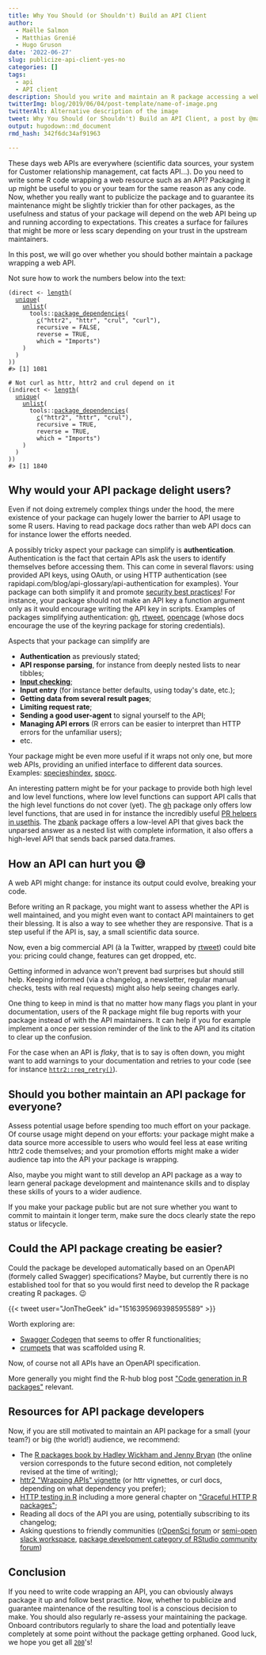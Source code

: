 ```yaml
---
title: Why You Should (or Shouldn't) Build an API Client
author:
  - Maëlle Salmon
  - Matthias Grenié
  - Hugo Gruson
date: '2022-06-27'
slug: publicize-api-client-yes-no
categories: []
tags:
  - api
  - API client
description: Should you write and maintain an R package accessing a web API? Here are our tips for deciding, and for doing it if you go for it.
twitterImg: blog/2019/06/04/post-template/name-of-image.png
twitterAlt: Alternative description of the image
tweet: Why You Should (or Shouldn't) Build an API Client, a post by @ma_salmon, @LeNematode, @grusonh
output: hugodown::md_document
rmd_hash: 342f6dc34af91963

---
```


These days web APIs are everywhere (scientific data sources, your system for Customer relationship management, cat facts API...). Do you need to write some R code wrapping a web resource such as an API? Packaging it up might be useful to you or your team for the same reason as any code. Now, whether you really want to publicize the package and to guarantee its maintenance might be slightly trickier than for other packages, as the usefulness and status of your package will depend on the web API being up and running according to expectations. This creates a surface for failures that might be more or less scary depending on your trust in the upstream maintainers.

In this post, we will go over whether you should bother maintain a package wrapping a web API.

Not sure how to work the numbers below into the text:

<div class="highlight">

<pre class='chroma'><code class='language-r' data-lang='r'><span class='o'>(</span><span class='nv'>direct</span> <span class='o'>&lt;-</span> <span class='nf'><a href='https://rdrr.io/r/base/length.html'>length</a></span><span class='o'>(</span>
  <span class='nf'><a href='https://rdrr.io/r/base/unique.html'>unique</a></span><span class='o'>(</span>
    <span class='nf'><a href='https://rdrr.io/r/base/unlist.html'>unlist</a></span><span class='o'>(</span>
      <span class='nf'>tools</span><span class='nf'>::</span><span class='nf'><a href='https://rdrr.io/r/tools/package_dependencies.html'>package_dependencies</a></span><span class='o'>(</span>
        <span class='nf'><a href='https://rdrr.io/r/base/c.html'>c</a></span><span class='o'>(</span><span class='s'>"httr2"</span>, <span class='s'>"httr"</span>, <span class='s'>"crul"</span>, <span class='s'>"curl"</span><span class='o'>)</span>, 
        recursive <span class='o'>=</span> <span class='kc'>FALSE</span>,
        reverse <span class='o'>=</span> <span class='kc'>TRUE</span>, 
        which <span class='o'>=</span> <span class='s'>"Imports"</span><span class='o'>)</span>
    <span class='o'>)</span>
  <span class='o'>)</span>
<span class='o'>)</span><span class='o'>)</span>
<span class='c'>#&gt; [1] 1081</span>

<span class='c'># Not curl as httr, httr2 and crul depend on it</span>
<span class='o'>(</span><span class='nv'>indirect</span> <span class='o'>&lt;-</span> <span class='nf'><a href='https://rdrr.io/r/base/length.html'>length</a></span><span class='o'>(</span>
  <span class='nf'><a href='https://rdrr.io/r/base/unique.html'>unique</a></span><span class='o'>(</span>
    <span class='nf'><a href='https://rdrr.io/r/base/unlist.html'>unlist</a></span><span class='o'>(</span>
      <span class='nf'>tools</span><span class='nf'>::</span><span class='nf'><a href='https://rdrr.io/r/tools/package_dependencies.html'>package_dependencies</a></span><span class='o'>(</span>
        <span class='nf'><a href='https://rdrr.io/r/base/c.html'>c</a></span><span class='o'>(</span><span class='s'>"httr2"</span>, <span class='s'>"httr"</span>, <span class='s'>"crul"</span><span class='o'>)</span>, 
        recursive <span class='o'>=</span> <span class='kc'>TRUE</span>,
        reverse <span class='o'>=</span> <span class='kc'>TRUE</span>, 
        which <span class='o'>=</span> <span class='s'>"Imports"</span><span class='o'>)</span>
    <span class='o'>)</span>
  <span class='o'>)</span>
<span class='o'>)</span><span class='o'>)</span>
<span class='c'>#&gt; [1] 1840</span></code></pre>

</div>

## Why would your API package delight users?

Even if not doing extremely complex things under the hood, the mere existence of your package can hugely lower the barrier to API usage to some R users. Having to read package docs rather than web API docs can for instance lower the efforts needed.

A possibly tricky aspect your package can simplify is **authentication**. Authentication is the fact that certain APIs ask the users to identify themselves before accessing them. This can come in several flavors: using provided API keys, using OAuth, or using HTTP authentication (see rapidapi.com/blog/api-glossary/api-authentication for examples). Your package can both simplify it and promote [security best practices](https://devguide.ropensci.org/package-development-security-best-practices.html#pkgsecrets)! For instance, your package should not make an API key a function argument only as it would encourage writing the API key in scripts. Examples of packages simplifying authentication: [gh](https://gh.r-lib.org/), [rtweet](https://docs.ropensci.org/rtweet), [opencage](https://docs.ropensci.org/opencage) (whose docs encourage the use of the keyring package for storing credentials).

Aspects that your package can simplify are

-   **Authentication** as previously stated;
-   **API response parsing**, for instance from deeply nested lists to near tibbles;
-   [**Input checking**](https://blog.r-hub.io/2022/03/10/input-checking/);
-   **Input entry** (for instance better defaults, using today's date, etc.);
-   **Getting data from several result pages**;
-   **Limiting request rate**;
-   **Sending a good user-agent** to signal yourself to the API;
-   **Managing API errors** (R errors can be easier to interpret than HTTP errors for the unfamiliar users);
-   etc.

Your package might be even more useful if it wraps not only one, but more web APIs, providing an unified interface to different data sources. Examples: [specieshindex](https://jessicatytam.github.io/specieshindex/), [spocc](https://docs.ropensci.org/spocc/).

An interesting pattern might be for your package to provide both high level and low level functions, where low level functions can support API calls that the high level functions do not cover (yet). The [gh](https://gh.r-lib.org/) package only offers low level functions, that are used in for instance the incredibly useful [PR helpers in usethis](https://usethis.r-lib.org/articles/pr-functions.html). The [zbank](https://docs.ropensci.org/zbank/) package offers a low-level API that gives back the unparsed answer as a nested list with complete information, it also offers a high-level API that sends back parsed data.frames.

## How an API can hurt you :sweat_smile:

A web API might change: for instance its output could evolve, breaking your code.

Before writing an R package, you might want to assess whether the API is well maintained, and you might even want to contact API maintainers to get their blessing. It is also a way to see whether they are responsive. That is a step useful if the API is, say, a small scientific data source.

Now, even a big commercial API (à la Twitter, wrapped by [rtweet](https://docs.ropensci.org/rtweet)) could bite you: pricing could change, features can get dropped, etc.

Getting informed in advance won't prevent bad surprises but should still help. Keeping informed (via a changelog, a newsletter, regular manual checks, tests with real requests) might also help seeing changes early.

One thing to keep in mind is that no matter how many flags you plant in your documentation, users of the R package might file bug reports with your package instead of with the API maintainers. It can help if you for example implement a once per session reminder of the link to the API and its citation to clear up the confusion.

For the case when an API is *flaky*, that is to say is often down, you might want to add warnings to your documentation and retries to your code (see for instance [`httr2::req_retry()`](https://httr2.r-lib.org/reference/req_retry.html)).

## Should you bother maintain an API package for everyone?

Assess potential usage before spending too much effort on your package. Of course usage might depend on your efforts: your package might make a data source more accessible to users who would feel less at ease writing httr2 code themselves; and your promotion efforts might make a wider audience tap into the API your package is wrapping.

Also, maybe you might want to still develop an API package as a way to learn general package development and maintenance skills and to display these skills of yours to a wider audience.

If you make your package public but are not sure whether you want to commit to maintain it longer term, make sure the docs clearly state the repo status or lifecycle.

## Could the API package creating be easier?

Could the package be developed automatically based on an OpenAPI (formely called Swagger) specifications? Maybe, but currently there is no established tool for that so you would first need to develop the R package creating R packages. :wink:

{{< tweet user="JonTheGeek" id="1516395969398595589" >}}

Worth exploring are:

-   [Swagger Codegen](https://github.com/swagger-api/swagger-codegen/) that seems to offer R functionalities;
-   [crumpets](https://github.com/hrbrmstr/crumpets/) that was scaffolded using R.

Now, of course not all APIs have an OpenAPI specification.

More generally you might find the R-hub blog post ["Code generation in R packages"](https://blog.r-hub.io/2020/02/10/code-generation) relevant.

## Resources for API package developers

Now, if you are still motivated to maintain an API package for a small (your team?) or big (the world!) audience, we recommend:

-   The [R packages book by Hadley Wickham and Jenny Bryan](https://r-pkgs.org/) (the online version corresponds to the future second edition, not completely revised at the time of writing);
-   [httr2 "Wrapping APIs" vignette](https://httr2.r-lib.org/articles/wrapping-apis.html) (or httr vignettes, or curl docs, depending on what dependency you prefer);
-   [HTTP testing in R](https://books.ropensci.org/http-testing/) including a more general chapter on ["Graceful HTTP R packages"](https://books.ropensci.org/http-testing/graceful.html);
-   Reading all docs of the API you are using, potentially subscribing to its changelog;
-   Asking questions to friendly communities ([rOpenSci forum](http://discuss.ropensci.org/) or [semi-open slack workspace](https://contributing.ropensci.org/resources.html?q=slack#channels), [package development category of RStudio community forum](https://community.rstudio.com/c/package-development/11))

## Conclusion

If you need to write code wrapping an API, you can obviously always package it up and follow best practice. Now, whether to publicize and guarantee maintenance of the resulting tool is a conscious decision to make. You should also regularly re-assess your maintaining the package. Onboard contributors regularly to share the load and potentially leave completely at some point without the package getting orphaned. Good luck, we hope you get all [`200`](https://http.cat/200)'s!

